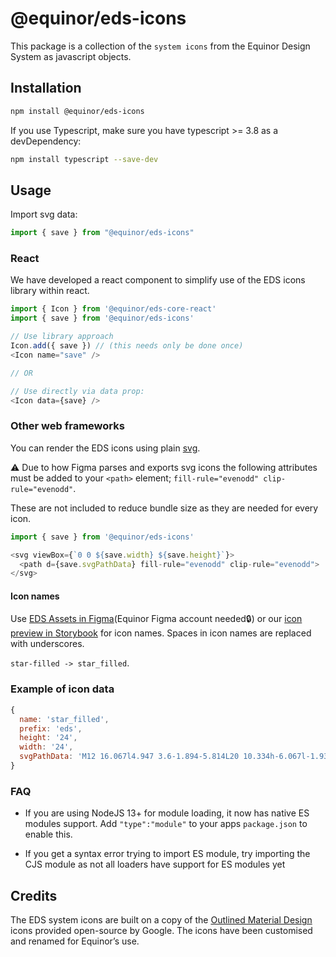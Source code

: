 # @equinor/eds-icons

This package is a collection of the `system icons` from the Equinor Design System as javascript objects.

## Installation

```sh
npm install @equinor/eds-icons 
```
If you use Typescript, make sure you have typescript >= 3.8 as a devDependency:
```sh
npm install typescript --save-dev
```

## Usage

Import svg data:

```javascript
import { save } from "@equinor/eds-icons"
```

### React

We have developed a react component to simplify use of the EDS icons library within react.

```javascript
import { Icon } from '@equinor/eds-core-react'
import { save } from '@equinor/eds-icons'

// Use library approach 
Icon.add({ save }) // (this needs only be done once)
<Icon name="save" />

// OR 

// Use directly via data prop:
<Icon data={save} />

```

### Other web frameworks

You can render the EDS icons using plain [svg](https://developer.mozilla.org/en-US/docs/Web/SVG).

⚠️ Due to how Figma parses and exports svg icons the following attributes must be added to your `<path>` element; `fill-rule="evenodd" clip-rule="evenodd"`.

These are not included to reduce bundle size as they are needed for every icon.

```javascript
import { save } from '@equinor/eds-icons'

<svg viewBox={`0 0 ${save.width} ${save.height}`}>
  <path d={save.svgPathData} fill-rule="evenodd" clip-rule="evenodd">
</svg>
```

#### Icon names

Use [EDS Assets in Figma](https://www.figma.com/file/BQjYMxdSdgRkdhKTDDU7L4KU/Assets?node-id=2%3A3)(Equinor Figma account needed🔒) or our [icon preview in Storybook](https://storybook.eds.equinor.com/?path=/docs/icons-preview--docs) for icon names. Spaces in icon names are replaced with underscores. 

`star-filled -> star_filled`.

### Example of icon data

```javascript
{
  name: 'star_filled',
  prefix: 'eds',
  height: '24',
  width: '24',
  svgPathData: 'M12 16.067l4.947 3.6-1.894-5.814L20 10.334h-6.067l-1.933-6-1.933 6H4l4.947 3.52-1.894 5.814 4.947-3.6z',
}
```

### FAQ

* If you are using NodeJS 13+ for module loading, it now has native ES modules support. Add `"type":"module"` to your apps `package.json` to enable this.

* If you get a syntax error trying to import ES module, try importing the CJS module as not all loaders have support for ES modules yet

## Credits

The EDS system icons are built on a copy of the [Outlined Material Design](https://material.io/resources/icons/?style=outline) icons provided open-source by Google. The icons have been customised and renamed for Equinor’s use.
